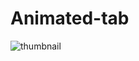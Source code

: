 # Animated-tab

![thumbnail](https://user-images.githubusercontent.com/42413460/158282028-a70df6e4-9c17-4641-be99-327c33a1f300.png)
